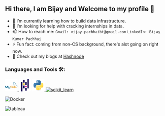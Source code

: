 ## Hi there, I am Bijay and Welcome to my profile 👋

- 🌱 I’m currently learning how to build data infrastructure.
- 🤔 I’m looking for help with cracking internships in data.
- 📫 How to reach me: `Gmail: vijay.pachhaibt@gmail.com` `LinkedIn: Bijay Kumar Pachhai`
- ⚡ Fun fact: coming from non-CS background, there's alot going on right now. 
- 🔭 Check out my blogs at [Hashnode](https://bijay07.hashnode.dev/)




<h3 align="left">Languages and Tools 🛠:</h3>
<p align="left"> <a href="https://www.w3schools.com/cpp/" target="_blank" rel="noreferrer"> <img src="https://raw.githubusercontent.com/devicons/devicon/master/icons/mysql/mysql-original-wordmark.svg" alt="mysql" width="40" height="40"/> </a>  <img src="https://raw.githubusercontent.com/devicons/devicon/2ae2a900d2f041da66e950e4d48052658d850630/icons/pandas/pandas-original.svg" alt="pandas" width="40" height="40"/>  </a> <a href="https://www.python.org" target="_blank" rel="noreferrer"> <img src="https://raw.githubusercontent.com/devicons/devicon/master/icons/python/python-original.svg" alt="python" width="40" height="40"/> </a> <a href="https://scikit-learn.org/" target="_blank" rel="noreferrer"> <img src="https://upload.wikimedia.org/wikipedia/commons/0/05/Scikit_learn_logo_small.svg" alt="scikit_learn" width="40" height="40"/> </a></p>

![Docker](https://github.com/bijay-05/bijay-05/assets/86017045/44d3f2e5-876f-42c0-9f09-9e993cfb5298)


![tableau](https://user-images.githubusercontent.com/86017045/190856560-6923711a-d30d-4ecd-a695-211096383d4e.png)
